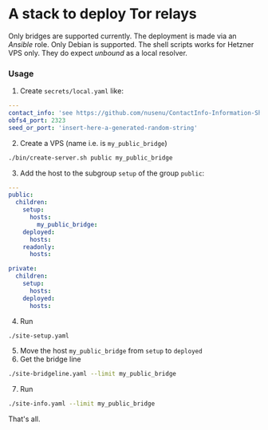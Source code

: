 # A stack to deploy Tor relays
Only bridges are supported currently.
The deployment is made via an _Ansible_ role.
Only Debian is supported.
The shell scripts works for Hetzner VPS only.
They do expect _unbound_ as a local resolver.

### Usage
1. Create `secrets/local.yaml` like:

```yaml
---
contact_info: 'see https://github.com/nusenu/ContactInfo-Information-Sharing-Specification'
obfs4_port: 2323
seed_or_port: 'insert-here-a-generated-random-string'
```
2. Create a VPS (name i.e. is `my_public_bridge`)

```bash
./bin/create-server.sh public my_public_bridge
```
3. Add the host to the subgroup `setup` of the group `public`:

```yaml
---
public:
  children:
    setup:
      hosts:
        my_public_bridge:
    deployed:
      hosts:
    readonly:
      hosts:

private:
  children:
    setup:
      hosts:
    deployed:
      hosts:
```
4. Run

```bash
./site-setup.yaml
```
5. Move the host `my_public_bridge` from `setup` to `deployed`
6. Get the bridge line

```bash
./site-bridgeline.yaml --limit my_public_bridge
```
7. Run

```bash
./site-info.yaml --limit my_public_bridge
```

That's all.
